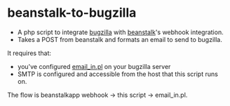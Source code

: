 # beanstalk-to-bugzilla
 * A php script to integrate [bugzilla](https://www.bugzilla.org/) with [beanstalk](http://beanstalkapp.com/)'s webhook integration.
 * Takes a POST from beanstalk and formats an email to send to bugzilla.

It requires that:
* you've configured [email_in.pl](https://www.bugzilla.org/docs/3.0/html/api/email_in.html) on your bugzilla server
* SMTP is configured and accessible from the host that this script runs on.

The flow is beanstalkapp webhook -> this script -> email_in.pl.
